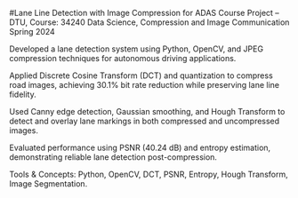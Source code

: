 #Lane Line Detection with Image Compression for ADAS
Course Project – DTU, Course: 34240 Data Science, Compression and Image Communication
Spring 2024

Developed a lane detection system using Python, OpenCV, and JPEG compression techniques for autonomous driving applications.

Applied Discrete Cosine Transform (DCT) and quantization to compress road images, achieving 30.1% bit rate reduction while preserving lane line fidelity.

Used Canny edge detection, Gaussian smoothing, and Hough Transform to detect and overlay lane markings in both compressed and uncompressed images.

Evaluated performance using PSNR (40.24 dB) and entropy estimation, demonstrating reliable lane detection post-compression.

Tools & Concepts: Python, OpenCV, DCT, PSNR, Entropy, Hough Transform, Image Segmentation.
